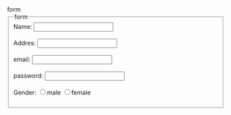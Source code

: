 <html>
  <head>
    form
  </head>
<body>
   <form>
      <fieldset>
      <legend>form</legend>
      Name:
      <input type="test"/>
      <br/>
      <br/>
      Addres:
      <input type="test"/>
      <br/>
      <br/>
      email:
      <input type="test"/>
       <br/>
      <br/>
      password:
      <input type="test"/>
       <br/>
      <br/>
      Gender:
      <input type="radio" value="m" name="gender"/>male
      <input type="radio" value="m" name="gender"/>female
       <br/>
      <br/>
      </fieldset>
   </form>
</body>
</html>
